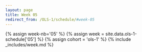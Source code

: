 ```yaml
---
layout: page
title: Week 05
redirect_from: /OLS-1/schedule/#week-05
---
```

<!-- Any modification of the content should be done in the _data/ols-1-schedule.yaml file -->
{% assign week-nb='05' %}
{% assign week = site.data.ols-1-schedule['05'] %}
{% assign cohort = 'ols-1' %}
{% include _includes/week.md %}
